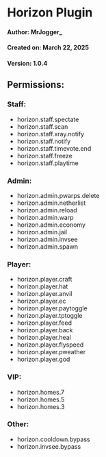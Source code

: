 Horizon Plugin
=================

#### Author: MrJogger_

#### Created on: March 22, 2025

#### Version: 1.0.4

## Permissions:
### **Staff:**
- horizon.staff.spectate
- horizon.staff.scan
- horizon.staff.xray.notify
- horizon.staff.notify
- horizon.staff.timevote.end
- horizon.staff.freeze
- horizon.staff.playtime

### **Admin:**

- horizon.admin.pwarps.delete
- horizon.admin.netherlist
- horizon.admin.reload
- horizon.admin.warp
- horizon.admin.economy
- horizon.admin.jail
- horizon.admin.invsee
- horizon.admin.spawn

### **Player:**

- horizon.player.craft
- horizon.player.hat
- horizon.player.anvil
- horizon.player.ec
- horizon.player.paytoggle
- horizon.player.tptoggle
- horizon.player.feed
- horizon.player.back
- horizon.player.heal
- horizon.player.flyspeed
- horizon.player.pweather
- horizon.player.god

### **VIP:**
- horizon.homes.7
- horizon.homes.5
- horizon.homes.3

### **Other:**  
- horizon.cooldown.bypass
- horizon.invsee.bypass
